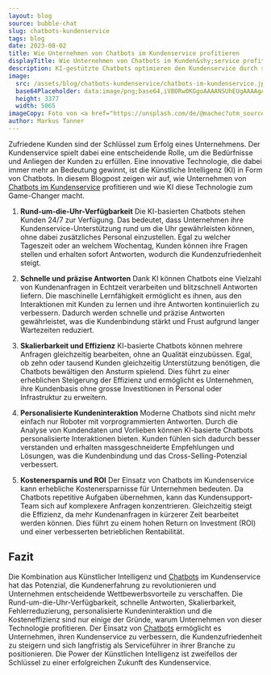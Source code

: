 ```yaml
---
layout: blog
source: bubble-chat
slug: chatbots-kundenservice
tags: blog
date: 2023-08-02
title: Wie Unternehmen von Chatbots im Kundenservice profitieren
displayTitle: Wie Unternehmen von Chatbots im Kunden&shy;service profitieren
description: KI-gestützte Chatbots optimieren den Kundenservice durch ständige Verfügbarkeit, schnelle Antworten, Skalierbarkeit und personalisierte Interaktionen.
image:
  src: /assets/blog/chatbots-kundenservice/chatbots-im-kundenservice.jpg
  base64Placeholder: data:image/png;base64,iVBORw0KGgoAAAANSUhEUgAAAAgAAAAFCAIAAAD38zoCAAAACXBIWXMAAAsTAAALEwEAmpwYAAAAiElEQVR4nAF9AIL/AGBZUE5HQaCVi//76P/26vvz6//77//77wAMEhgABAuQiYL/9eLg08HUzsr/9+394tgAGRwhExkcrZSG9civ5Nez+ezV/+zW/fTgABcYHRkeJrOto82/ru7n2uvf1K6LiuTWywBtam2RgGmjiGlMPT+kmovdy7JEPT6ckY/rLUr6tA6xSQAAAABJRU5ErkJggg==
  height: 3377
  width: 5065
imageCopy: Foto von <a href="https://unsplash.com/de/@machec?utm_source=unsplash&utm_medium=referral&utm_content=creditCopyText">Petr Macháček</a> auf <a href="https://unsplash.com/de/fotos/BeVGrXEktIk?utm_source=unsplash&utm_medium=referral&utm_content=creditCopyText">Unsplash</a>
author: Markus Tanner
---
```


Zufriedene Kunden sind der Schlüssel zum Erfolg eines Unternehmens. Der Kundenservice spielt dabei eine entscheidende Rolle, um die Bedürfnisse und Anliegen der Kunden zu erfüllen. Eine innovative Technologie, die dabei immer mehr an Bedeutung gewinnt, ist die Künstliche Intelligenz (KI) in Form von Chatbots. In diesem Blogpost zeigen wir auf, wie Unternehmen von [Chatbots im Kundenservice](/angebot/chatbots) profitieren und wie KI diese Technologie zum Game-Changer macht.

1. **Rund-um-die-Uhr-Verfügbarkeit**
   Die KI-basierten Chatbots stehen Kunden 24/7 zur Verfügung. Das bedeutet, dass Unternehmen ihre Kundenservice-Unterstützung rund um die Uhr gewährleisten können, ohne dabei zusätzliches Personal einzustellen. Egal zu welcher Tageszeit oder an welchem Wochentag, Kunden können ihre Fragen stellen und erhalten sofort Antworten, wodurch die Kundenzufriedenheit steigt.

2. **Schnelle und präzise Antworten**
   Dank KI können Chatbots eine Vielzahl von Kundenanfragen in Echtzeit verarbeiten und blitzschnell Antworten liefern. Die maschinelle Lernfähigkeit ermöglicht es ihnen, aus den Interaktionen mit Kunden zu lernen und ihre Antworten kontinuierlich zu verbessern. Dadurch werden schnelle und präzise Antworten gewährleistet, was die Kundenbindung stärkt und Frust aufgrund langer Wartezeiten reduziert.

3. **Skalierbarkeit und Effizienz**
   KI-basierte Chatbots können mehrere Anfragen gleichzeitig bearbeiten, ohne an Qualität einzubüssen. Egal, ob zehn oder tausend Kunden gleichzeitig Unterstützung benötigen, die Chatbots bewältigen den Ansturm spielend. Dies führt zu einer erheblichen Steigerung der Effizienz und ermöglicht es Unternehmen, ihre Kundenbasis ohne grosse Investitionen in Personal oder Infrastruktur zu erweitern.

4. **Personalisierte Kundeninteraktion**
   Moderne Chatbots sind nicht mehr einfach nur Roboter mit vorprogrammierten Antworten. Durch die Analyse von Kundendaten und Vorlieben können KI-basierte Chatbots personalisierte Interaktionen bieten. Kunden fühlen sich dadurch besser verstanden und erhalten massgeschneiderte Empfehlungen und Lösungen, was die Kundenbindung und das Cross-Selling-Potenzial verbessert.

5. **Kostenersparnis und ROI**
   Der Einsatz von Chatbots im Kundenservice kann erhebliche Kostenersparnisse für Unternehmen bedeuten. Da Chatbots repetitive Aufgaben übernehmen, kann das Kundensupport-Team sich auf komplexere Anfragen konzentrieren. Gleichzeitig steigt die Effizienz, da mehr Kundenanfragen in kürzerer Zeit bearbeitet werden können. Dies führt zu einem hohen Return on Investment (ROI) und einer verbesserten betrieblichen Rentabilität.

## Fazit

Die Kombination aus Künstlicher Intelligenz und [Chatbots](/angebot/chatbots) im Kundenservice hat das Potenzial, die Kundenerfahrung zu revolutionieren und Unternehmen entscheidende Wettbewerbsvorteile zu verschaffen. Die Rund-um-die-Uhr-Verfügbarkeit, schnelle Antworten, Skalierbarkeit, Fehlerreduzierung, personalisierte Kundeninteraktion und die Kosteneffizienz sind nur einige der Gründe, warum Unternehmen von dieser Technologie profitieren. Der Einsatz von [Chatbots](/angebot/chatbots) ermöglicht es Unternehmen, ihren Kundenservice zu verbessern, die Kundenzufriedenheit zu steigern und sich langfristig als Serviceführer in ihrer Branche zu positionieren. Die Power der Künstlichen Intelligenz ist zweifellos der Schlüssel zu einer erfolgreichen Zukunft des Kundenservice.
